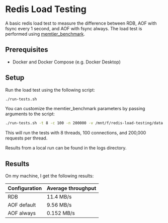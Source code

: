 # Redis Load Testing

A basic redis load test to measure the difference between RDB, AOF with fsync every 1 second, and AOF with fsync always. The load test is performed using [memtier_benchmark](https://github.com/RedisLabs/memtier_benchmark).

## Prerequisites

- Docker and Docker Compose (e.g. Docker Desktop)

## Setup

Run the load test using the following script:

```bash
./run-tests.sh
```

You can customize the memtier_benchmark parameters by passing arguments to the script:

```bash
./run-tests.sh -t 8 -c 100 -n 200000 -v /mnt/f/redis-load-testing/data
```

This will run the tests with 8 threads, 100 connections, and 200,000 requests per thread.

Results from a local run can be found in the logs directory.

## Results

On my machine, I get the following results:

| Configuration | Average throughput |
|---------------|--------------------|
| RDB           | 11.4 MB/s          |
| AOF default   |  9.56 MB/s         |
| AOF always    |  0.152 MB/s        |

